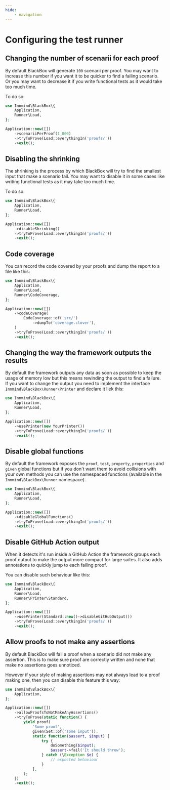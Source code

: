 ```yaml
---
hide:
    - navigation
---
```


# Configuring the test runner

## Changing the number of scenarii for each proof

By default BlackBox will generate `100` scenarii per proof. You may want to increase this number if you want it to be quicker to find a failing scenario. Or you may want to decrease it if you write functional tests as it would take too much time.

To do so:

```php
use Innmind\BlackBox\{
    Application,
    Runner\Load,
};

Application::new([])
    ->scenariiPerProof(1_000)
    ->tryToProve(Load::everythingIn('proofs/'))
    ->exit();
```

## Disabling the shrinking

The shrinking is the process by which BlackBox will try to find the smallest input that make a scenario fail. You may want to disable it in some cases like writing functional tests as it may take too much time.

To do so:

```php
use Innmind\BlackBox\{
    Application,
    Runner\Load,
};

Application::new([])
    ->disableShrinking()
    ->tryToProve(Load::everythingIn('proofs/'))
    ->exit();
```

## Code coverage

You can record the code covered by your proofs and dump the report to a file like this:

```php
use Innmind\BlackBox\{
    Application,
    Runner\Load,
    Runner\CodeCoverage,
};

Application::new([])
    ->codeCoverage(
        CodeCoverage::of('src/')
            ->dumpTo('coverage.clover'),
    )
    ->tryToProve(Load::everythingIn('proofs/'))
    ->exit();
```

## Changing the way the framework outputs the results

By default the framework outputs any data as soon as possible to keep the usage of memory low but this means rewinding the output to find a failure. If you want to change the output you need to implement the interface `Innmind\BlackBox\Runner\Printer` and declare it liek this:

```php
use Innmind\BlackBox\{
    Application,
    Runner\Load,
};

Application::new([])
    ->usePrinter(new YourPrinter())
    ->tryToProve(Load::everythingIn('proofs/'))
    ->exit();
```

## Disable global functions

By default the framework exposes the `proof`, `test`, `property`, `properties` and `given` global functions but if you don't want them to avoid collisions with your own methods you can use the namespaced functions (available in the `Innmind\BlackBox\Runner` namespace).

```php
use Innmind\BlackBox\{
    Application,
    Runner\Load,
};

Application::new([])
    ->disableGlobalFunctions()
    ->tryToProve(Load::everythingIn('proofs/'))
    ->exit();
```

## Disable GitHub Action output

When it detects it's run inside a GitHub Action the framework groups each proof output to make the output more compact for large suites. It also adds annotations to quickly jump to each failing proof.

You can disable such behaviour like this:

```php hl_lines="4 8"
use Innmind\BlackBox\{
    Application,
    Runner\Load,
    Runner\Printer\Standard,
};

Application::new([])
    ->usePrinter(Standard::new()->disableGitHubOutput())
    ->tryToProve(Load::everythingIn('proofs/'))
    ->exit();
```

## Allow proofs to not make any assertions

By default BlackBox will fail a proof when a scenario did not make any assertion. This is to make sure proof are correctly written and none that make no assertions goes unnoticed.

However if your style of making assertions may not always lead to a proof making one, then you can disable this feature this way:

```php hl_lines="4 8"
use Innmind\BlackBox\{
    Application,
};

Application::new([])
    ->allowProofsToNotMakeAnyAssertions()
    ->tryToProve(static function() {
        yield proof(
            'Some proof',
            given(Set::of('some input')),
            static function($assert, $input) {
                try {
                    doSomething($input);
                    $assert->fail('It should throw');
                } catch (\Exception $e) {
                    // expected behaviour
                }
            },
        );
    })
    ->exit();
```
